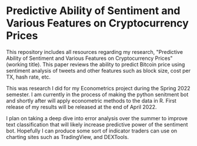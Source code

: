 # Predictive Ability of Sentiment and Various Features on Cryptocurrency Prices
This repository includes all resources regarding my research, "Predictive Ability of Sentiment and Various Features on Cryptocurrency Prices" (working title). This paper reviews the ability to predict Bitcoin price using sentiment analysis of tweets and other features such as block size, cost per TX, hash rate, etc.

This was research I did for my Econometrics project during the Spring 2022 semester. I am currently in the process of making the python senitment bot and shortly after will apply econometric methods to the data in R. First release of my results will be released at the end of April 2022.

I plan on taking a deep dive into error analysis over the summer to improve text classification that will likely increase predictive power of the sentiment bot. Hopefully I can produce some sort of indicator traders can use on charting sites such as TradingView, and DEXTools.
